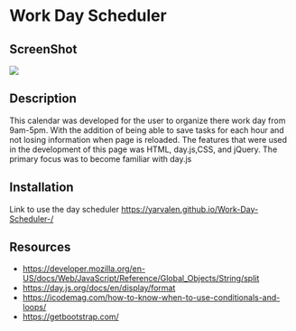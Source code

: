 # Work Day Scheduler 

## ScreenShot
<img src="/Users/bluevalenz/bootcamp/Work Day Scheduler/images/Work Day Scheduler.png">

## Description 
This calendar was developed for the user to organize there work day from 9am-5pm. With the addition of being able to save tasks for each hour and not losing information when page is reloaded. The features that were used in the development of this page was HTML, day.js,CSS, and jQuery. The primary focus was to become familiar with day.js

## Installation
Link to use the day scheduler
https://yarvalen.github.io/Work-Day-Scheduler-/

## Resources
- https://developer.mozilla.org/en-US/docs/Web/JavaScript/Reference/Global_Objects/String/split
- https://day.js.org/docs/en/display/format
- https://icodemag.com/how-to-know-when-to-use-conditionals-and-loops/
- https://getbootstrap.com/